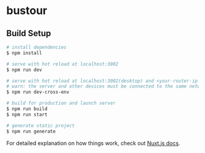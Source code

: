 # bustour

## Build Setup

```bash
# install dependencies
$ npm install

# serve with hot reload at localhost:3002
$ npm run dev

# serve with hot reload at localhost:3002(desktop) and <your-router-ip-address>:3002(other devices)
# warn: the server and other devices must be connected to the same network, for example Wi-Fi
$ npm run dev-cross-env

# build for production and launch server
$ npm run build
$ npm run start

# generate static project
$ npm run generate
```

For detailed explanation on how things work, check out [Nuxt.js docs](https://nuxtjs.org).
